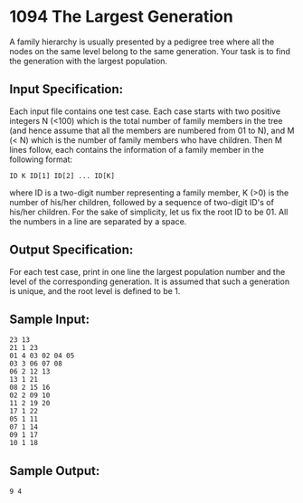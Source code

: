 # 1094 The Largest Generation
A family hierarchy is usually presented by a pedigree tree where all the nodes on the same level belong to the same generation. Your task is to find the generation with the largest population.

## Input Specification:
Each input file contains one test case. Each case starts with two positive integers N (<100) which is the total number of family members in the tree (and hence assume that all the members are numbered from 01 to N), and M (< N) which is the number of family members who have children. Then M lines follow, each contains the information of a family member in the following format:

    ID K ID[1] ID[2] ... ID[K]

where ID is a two-digit number representing a family member, K (>0) is the number of his/her children, followed by a sequence of two-digit ID's of his/her children. For the sake of simplicity, let us fix the root ID to be 01. All the numbers in a line are separated by a space.

## Output Specification:
For each test case, print in one line the largest population number and the level of the corresponding generation. It is assumed that such a generation is unique, and the root level is defined to be 1.

## Sample Input:
    23 13
    21 1 23
    01 4 03 02 04 05
    03 3 06 07 08
    06 2 12 13
    13 1 21
    08 2 15 16
    02 2 09 10
    11 2 19 20
    17 1 22
    05 1 11
    07 1 14
    09 1 17
    10 1 18

## Sample Output:
    9 4